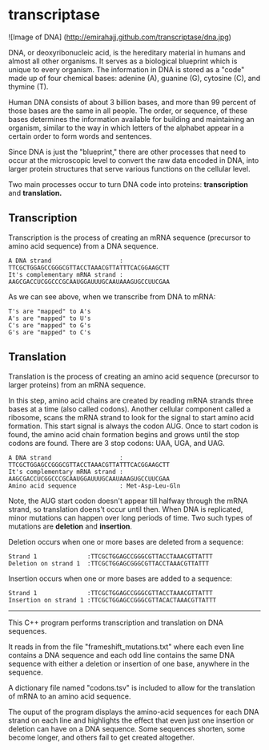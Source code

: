 # transcriptase
![Image of DNA]
(http://emirahajj.github.com/transcriptase/dna.jpg)

DNA, or deoxyribonucleic acid, is the hereditary material in humans and almost all other organisms. It serves as a 
biological blueprint which is unique to every organism. The information in DNA is stored as a "code" made up of 
four chemical bases: adenine (A), guanine (G), cytosine (C), and thymine (T). 

Human DNA consists of about 3 billion bases, and more than 99 percent of those bases are the same in all people. 
The order, or sequence, of these bases determines the information available for building and maintaining an organism, 
similar to the way in which letters of the alphabet appear in a certain order to form words and sentences.

Since DNA is just the "blueprint," there are other processes that need to occur at the microscopic level to convert
the raw data encoded in DNA, into larger protein structures that serve various functions on the cellular level.

Two main processes occur to turn DNA code into proteins: **transcription** and **translation.**

## Transcription

Transcription is the process of creating an mRNA sequence (precursor to amino acid sequence) from a DNA sequence.

```
A DNA strand                   : TTCGCTGGAGCCGGGCGTTACCTAAACGTTATTTCACGGAAGCTT
It's complementary mRNA strand : AAGCGACCUCGGCCCGCAAUGGAUUUGCAAUAAAGUGCCUUCGAA
```
As we can see above, when we transcribe from DNA to mRNA:

```
T's are "mapped" to A's
A's are "mapped" to U's
C's are "mapped" to G's
G's are "mapped" to C's
```
## Translation

Translation is the process of creating an amino acid sequence (precursor to larger proteins) from an mRNA sequence.

In this step, amino acid chains are created by reading mRNA strands three bases at a time (also called codons). Another cellular component called a ribosome, scans the mRNA strand to look for the signal to start amino acid formation. This start signal is always the codon AUG. Once to start codon is found, the amino acid chain formation begins and grows until the stop codons are found. There are 3 stop codons: UAA, UGA, and UAG.

```
A DNA strand                   : TTCGCTGGAGCCGGGCGTTACCTAAACGTTATTTCACGGAAGCTT
It's complementary mRNA strand : AAGCGACCUCGGCCCGCAAUGGAUUUGCAAUAAAGUGCCUUCGAA                                          
Amino acid sequence            : Met-Asp-Leu-Gln
```
Note, the AUG start codon doesn't appear till halfway through the mRNA strand, so translation doens't occur until then.
When DNA is replicated, minor mutations can happen over long periods of time. Two such types of mutations are **deletion** and
**insertion**. 

Deletion occurs when one or more bases are deleted from a sequence:

```
Strand 1              :TTCGCTGGAGCCGGGCGTTACCTAAACGTTATTT
Deletion on strand 1  :TTCGCTGGAGCGGGCGTTACCTAAACGTTATTT
```

Insertion occurs when one or more bases are added to a sequence:

```
Strand 1              :TTCGCTGGAGCCGGGCGTTACCTAAACGTTATTT
Insertion on strand 1 :TTCGCTGGAGCCGGGCGTTACACTAAACGTTATTT
```
-------------------

This C++ program performs transcription and translation on DNA sequences.

It reads in from the file "frameshift_mutations.txt" where each even line contains a DNA sequence and each odd 
line contains the same DNA sequence with either a deletion or insertion of one base, anywhere in the sequence.

A dictionary file named "codons.tsv" is included to allow for the translation of mRNA to an amino acid sequence. 

The ouput of the program displays the amino-acid sequences for each DNA strand on each line and highlights the effect that even just one insertion or deletion can have on a DNA sequence. Some sequences shorten, some become longer, and others fail to get created altogether.  
